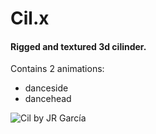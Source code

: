 # Cil.x
#### Rigged and textured 3d cilinder. 

Contains 2 animations:

* danceside
* dancehead

![Cil by JR García](https://i.creativecommons.org/l/by-nc-sa/4.0/88x31.png)
